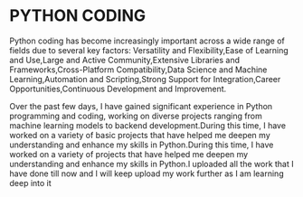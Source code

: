 # PYTHON CODING 
Python coding has become increasingly important across a wide range of fields due to several key factors:
Versatility and Flexibility,Ease of Learning and Use,Large and Active Community,Extensive Libraries and Frameworks,Cross-Platform Compatibility,Data Science and Machine Learning,Automation and Scripting,Strong Support for Integration,Career Opportunities,Continuous Development and Improvement.

Over the past few days, I have gained significant experience in Python programming and coding, working on diverse projects ranging from machine learning models to backend development.During this time, I have worked on a variety of basic projects that have helped me deepen my understanding and enhance my skills in Python.During this time, I have worked on a variety of projects that have helped me deepen my understanding and enhance my skills in Python.I uploaded all the work that I have done till now and I will keep upload my work further as I am learning deep into it

